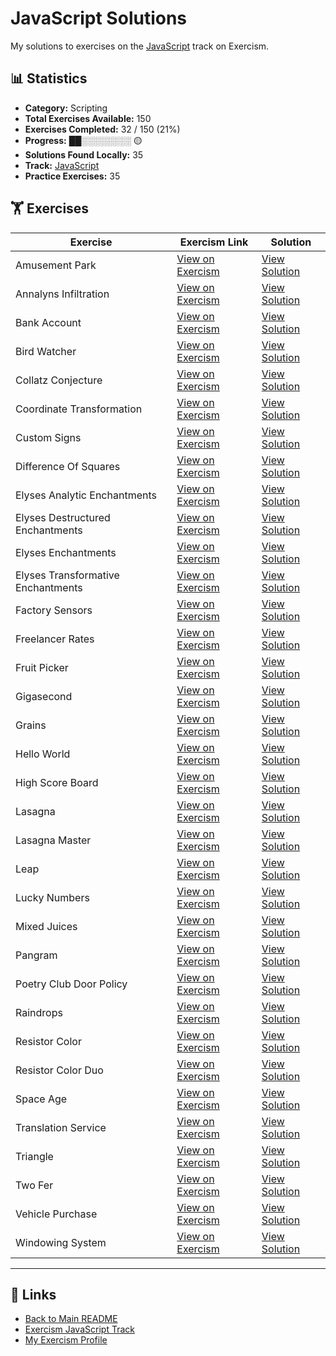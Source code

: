 # JavaScript Solutions

My solutions to exercises on the [JavaScript](https://exercism.org/tracks/javascript) track on Exercism.

## 📊 Statistics

- **Category:** Scripting
- **Total Exercises Available:** 150
- **Exercises Completed:** 32 / 150 (21%)
- **Progress:** ██░░░░░░░░ 🟡
- **Solutions Found Locally:** 35
- **Track:** [JavaScript](https://exercism.org/tracks/javascript)
- **Practice Exercises:** 35

## 🏋️ Exercises

| Exercise | Exercism Link | Solution |
|----------|---------------|----------|
| Amusement Park | [View on Exercism](https://exercism.org/tracks/javascript/exercises/amusement-park) | [View Solution](amusement-park/README.md) |
| Annalyns Infiltration | [View on Exercism](https://exercism.org/tracks/javascript/exercises/annalyns-infiltration) | [View Solution](annalyns-infiltration/README.md) |
| Bank Account | [View on Exercism](https://exercism.org/tracks/javascript/exercises/bank-account) | [View Solution](bank-account/README.md) |
| Bird Watcher | [View on Exercism](https://exercism.org/tracks/javascript/exercises/bird-watcher) | [View Solution](bird-watcher/README.md) |
| Collatz Conjecture | [View on Exercism](https://exercism.org/tracks/javascript/exercises/collatz-conjecture) | [View Solution](collatz-conjecture/README.md) |
| Coordinate Transformation | [View on Exercism](https://exercism.org/tracks/javascript/exercises/coordinate-transformation) | [View Solution](coordinate-transformation/README.md) |
| Custom Signs | [View on Exercism](https://exercism.org/tracks/javascript/exercises/custom-signs) | [View Solution](custom-signs/README.md) |
| Difference Of Squares | [View on Exercism](https://exercism.org/tracks/javascript/exercises/difference-of-squares) | [View Solution](difference-of-squares/README.md) |
| Elyses Analytic Enchantments | [View on Exercism](https://exercism.org/tracks/javascript/exercises/elyses-analytic-enchantments) | [View Solution](elyses-analytic-enchantments/README.md) |
| Elyses Destructured Enchantments | [View on Exercism](https://exercism.org/tracks/javascript/exercises/elyses-destructured-enchantments) | [View Solution](elyses-destructured-enchantments/README.md) |
| Elyses Enchantments | [View on Exercism](https://exercism.org/tracks/javascript/exercises/elyses-enchantments) | [View Solution](elyses-enchantments/README.md) |
| Elyses Transformative Enchantments | [View on Exercism](https://exercism.org/tracks/javascript/exercises/elyses-transformative-enchantments) | [View Solution](elyses-transformative-enchantments/README.md) |
| Factory Sensors | [View on Exercism](https://exercism.org/tracks/javascript/exercises/factory-sensors) | [View Solution](factory-sensors/README.md) |
| Freelancer Rates | [View on Exercism](https://exercism.org/tracks/javascript/exercises/freelancer-rates) | [View Solution](freelancer-rates/README.md) |
| Fruit Picker | [View on Exercism](https://exercism.org/tracks/javascript/exercises/fruit-picker) | [View Solution](fruit-picker/README.md) |
| Gigasecond | [View on Exercism](https://exercism.org/tracks/javascript/exercises/gigasecond) | [View Solution](gigasecond/README.md) |
| Grains | [View on Exercism](https://exercism.org/tracks/javascript/exercises/grains) | [View Solution](grains/README.md) |
| Hello World | [View on Exercism](https://exercism.org/tracks/javascript/exercises/hello-world) | [View Solution](hello-world/README.md) |
| High Score Board | [View on Exercism](https://exercism.org/tracks/javascript/exercises/high-score-board) | [View Solution](high-score-board/README.md) |
| Lasagna | [View on Exercism](https://exercism.org/tracks/javascript/exercises/lasagna) | [View Solution](lasagna/README.md) |
| Lasagna Master | [View on Exercism](https://exercism.org/tracks/javascript/exercises/lasagna-master) | [View Solution](lasagna-master/README.md) |
| Leap | [View on Exercism](https://exercism.org/tracks/javascript/exercises/leap) | [View Solution](leap/README.md) |
| Lucky Numbers | [View on Exercism](https://exercism.org/tracks/javascript/exercises/lucky-numbers) | [View Solution](lucky-numbers/README.md) |
| Mixed Juices | [View on Exercism](https://exercism.org/tracks/javascript/exercises/mixed-juices) | [View Solution](mixed-juices/README.md) |
| Pangram | [View on Exercism](https://exercism.org/tracks/javascript/exercises/pangram) | [View Solution](pangram/README.md) |
| Poetry Club Door Policy | [View on Exercism](https://exercism.org/tracks/javascript/exercises/poetry-club-door-policy) | [View Solution](poetry-club-door-policy/README.md) |
| Raindrops | [View on Exercism](https://exercism.org/tracks/javascript/exercises/raindrops) | [View Solution](raindrops/README.md) |
| Resistor Color | [View on Exercism](https://exercism.org/tracks/javascript/exercises/resistor-color) | [View Solution](resistor-color/README.md) |
| Resistor Color Duo | [View on Exercism](https://exercism.org/tracks/javascript/exercises/resistor-color-duo) | [View Solution](resistor-color-duo/README.md) |
| Space Age | [View on Exercism](https://exercism.org/tracks/javascript/exercises/space-age) | [View Solution](space-age/README.md) |
| Translation Service | [View on Exercism](https://exercism.org/tracks/javascript/exercises/translation-service) | [View Solution](translation-service/README.md) |
| Triangle | [View on Exercism](https://exercism.org/tracks/javascript/exercises/triangle) | [View Solution](triangle/README.md) |
| Two Fer | [View on Exercism](https://exercism.org/tracks/javascript/exercises/two-fer) | [View Solution](two-fer/README.md) |
| Vehicle Purchase | [View on Exercism](https://exercism.org/tracks/javascript/exercises/vehicle-purchase) | [View Solution](vehicle-purchase/README.md) |
| Windowing System | [View on Exercism](https://exercism.org/tracks/javascript/exercises/windowing-system) | [View Solution](windowing-system/README.md) |

---

## 🔗 Links

- [Back to Main README](../README.md)
- [Exercism JavaScript Track](https://exercism.org/tracks/javascript)
- [My Exercism Profile](https://exercism.org/profiles/princemuel)
